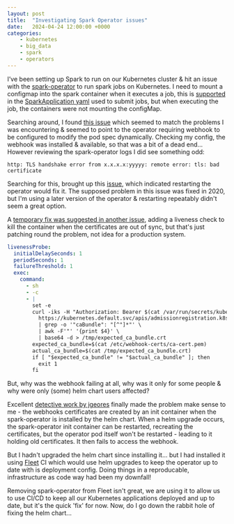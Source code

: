 ```yaml
---
layout: post
title:  "Investigating Spark Operator issues"
date:   2024-04-24 12:00:00 +0000
categories: 
    - kubernetes
    - big_data
    - spark
    - operators
---
```

I’ve been setting up Spark to run on our Kubernetes cluster & hit an issue with the [spark-operator](https://github.com/kubeflow/spark-operator/) to run spark jobs on Kubernetes. I need to mount a configmap into the spark container when it executes a job, this is [supported](https://github.com/kubeflow/spark-operator/blob/master/docs/user-guide.md#writing-a-sparkapplication-spec) in the [SparkApplication yaml](https://github.com/kubeflow/spark-operator/blob/master/examples/spark-pi-configmap.yaml) used to submit jobs, but when executing the job, the containers were not mounting the configMap.

Searching around, I found [this issue](https://github.com/kubeflow/spark-operator/issues/946) which seemed to match the problems I was encountering & seemed to point to the operator requiring webhook to be configured to modify the pod spec dynamically. Checking my config, the webhook was installed & available, so that was a bit of a dead end... However reviewing the spark-operator logs I did see something odd:

```
http: TLS handshake error from x.x.x.x:yyyyy: remote error: tls: bad certificate
```

Searching for this, brought up this [issue](https://github.com/kubeflow/spark-operator/issues/1004), which indicated restarting the operator would fix it. The supposed problem in this issue was fixed in 2020, but I'm using a later version of the operator & restarting repeatably didn't seem a great option. 

A [temporary fix was suggested in another issue](https://github.com/kubeflow/spark-operator/issues/1168), adding a liveness check to kill the container when the certificates are out of sync, but that's just patching round the problem, not idea for a production system.


```yaml
livenessProbe:
  initialDelaySeconds: 1
  periodSeconds: 1
  failureThreshold: 1
  exec:
    command:
      - sh
      - -c
      - |
        set -e
        curl -iks -H "Authorization: Bearer $(cat /var/run/secrets/kubernetes.io/serviceaccount/token)" \
          https://kubernetes.default.svc/apis/admissionregistration.k8s.io/v1/mutatingwebhookconfigurations/{{ include "spark-operator.fullname" . }}-webhook-config \
          | grep -o '"caBundle": "[^"]*"' \
          | awk -F'"' '{print $4}' \
          | base64 -d > /tmp/expected_ca_bundle.crt
        expected_ca_bundle=$(cat /etc/webhook-certs/ca-cert.pem)
        actual_ca_bundle=$(cat /tmp/expected_ca_bundle.crt)
        if [ "$expected_ca_bundle" != "$actual_ca_bundle" ]; then
          exit 1
        fi
```

But, why was the webhook failing at all, why was it only for some people & why were only (some) helm chart users affected?

Excellent [detective work by jgeores](https://github.com/kubeflow/spark-operator/issues/1179#issuecomment-788796683) finally made the problem make sense to me - the webhooks certificates are created by an init container when the spark-operator is installed by the helm chart. When a helm upgrade occurs, the spark-operator init container can be restarted, recreating the certificates, but the operator pod itself won't be restarted - leading to it holding old certificates. It then fails to access the webhook. 

But I hadn't upgraded the helm chart since installing it... but I had installed it using [Fleet](https://fleet.rancher.io/) CI which would use helm upgrades to keep the operator up to date with is deployment config. Doing things in a reproducable, infrastructure as code way had been my downfall!

Removing spark-operator from Fleet isn't great, we are using it to allow us to use CI/CD to keep all our Kubernetes applications deployed and up to date, but it's the quick 'fix' for now. Now, do I go down the rabbit hole of fixing the helm chart...